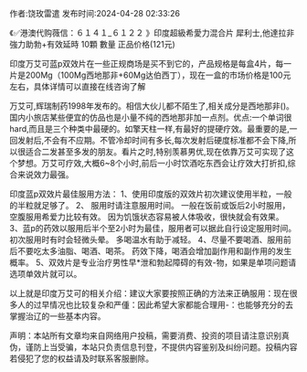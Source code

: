 <p>作者:饶玫雷遣 发布时间:2024-04-28 02:33:26</p>
<p>《✅港澳代购薇信：６１４１_６１２２ 》印度超級希愛力混合片 犀利士,他達拉非 強力助勃+有效延時 10顆 數量 正品价格(121元) </p>
									<p>印度万艾可蓝p双效片在一些正规商场是买不到它的，产品规格是每盒4片，每一片是200Mg（100Mg西地那非+60Mg达伯西丁），现在一盒的市场价格是100元左右，具体详情可以直接在线咨询了解</p><p></p><p></p><p>万艾可,辉瑞制药1998年发布的。相信大伙儿都不陌生了,相关成分是西地那非()。国内小旅店某些便宜的仿品也是小量不纯的西地那非加一点剂。优点:一个单词很hard,而且是三个种类中最硬的。如擎天柱一样,有最好的提硬疗效。最重要的是,一回发射后,不会有不应期。不管冷却时间有多长,每次发射后硬度标准都不会下降,所以很适合二发甚至多发的朋友。看片之时,特别羡慕男优,现在依靠万艾可实现了这个梦想。万艾可疗效,大概6~8个小时,前后一小时饮酒吃东西会让疗效大打折扣,综合来说效力最强。</p><p></p><p>印度蓝p双效片最佳服用方法：   1、使用印度版的双效片初次建议使用半粒，一般的半粒就足够了。   2、 服用时请注意服用时间。 一般在饭前或饭后2小时服用，空腹服用希爱力比较有效。 因为饥饿状态容易被人体吸收，很快就会有效果。   3、蓝p的药效以服用后半个至2小时为最佳，服用者可以据此自行设定服用时间。 初次服用时有时会轻微头晕。 多喝温水有助于减轻。   4、尽量不要喝酒、服用前后不要吃太多油脂、喝酒、喝茶。 药效下降，喝酒会增加副作用和副作用的发生概率。   5、双效片是专业治疗男性早*泄和勃起障碍的有效-物，如果是单项问题请选项单效片就可以。</p><p>以上就是印度万艾可的相关介绍：建议大家要按照正确的方法来正确服用：现在很多人的过早情况也比较复杂和严偅：因此希望大家都能合理用-：也能够充分的去掌握治辽的一些基本内容。</p><p></p>				声明：本站所有文章均来自网络用户投稿，需要消费、投资的项目请注意识别真伪，谨防上当受骗，本站只负责信息刊登，不提供内容鉴别及纠纷问题。投稿内容若侵犯了您的权益请及时联系客服删除。				
